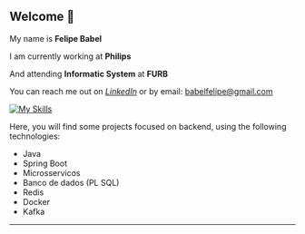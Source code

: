 <h2> Welcome 👋</h2>
<p>My name is <strong>Felipe Babel</strong></p>
<p>I am currently working at <strong>Philips</strong></p>
<p>And attending <strong>Informatic System</strong> at <strong>FURB</strong></p>
<p>You can reach me out on <a href="https://www.linkedin.com/in/felipebabel/"><i>LinkedIn</i></a> or by email: <a href="mailto:babelfelipe@gmail.com">babelfelipe@gmail.com</a></p>

[![My Skills](https://skillicons.dev/icons?i=java,spring,mysql,docker,py,redis)](https://skillicons.dev)

<p>Here, you will find some projects focused on backend, using the following technologies:</p>
<ul>
  <li>Java</li>
  <li>Spring Boot</li>
  <li>Microsservicos</li>
  <li>Banco de dados (PL SQL)</li>
  <li>Redis</li>
  <li>Docker</li>
  <li>Kafka</li>
</ul>

<hr>



